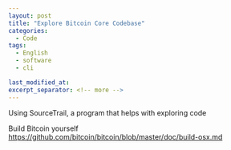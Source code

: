 ```yaml
---
layout: post
title: "Explore Bitcoin Core Codebase"
categories:
  - Code
tags:
  - English
  - software
  - cli

last_modified_at:
excerpt_separator: <!-- more -->
---
```


Using SourceTrail, a program that helps with exploring code

Build Bitcoin yourself
https://github.com/bitcoin/bitcoin/blob/master/doc/build-osx.md